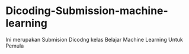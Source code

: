 # Dicoding-Submission-machine-learning
Ini merupakan Submision Dicodng kelas Belajar Machine Learning Untuk Pemula
